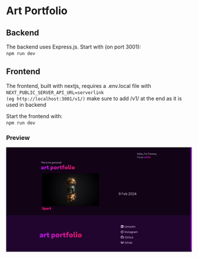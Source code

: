 # Art Portfolio

## Backend

The backend uses Express.js. Start with (on port 3001): \
`npm run dev`

## Frontend

The frontend, built with nextjs, requires a .env.local file with \
`NEXT_PUBLIC_SERVER_API_URL=serverlink` \
`(eg http://localhost:3001/v1/)`
make sure to add /v1/ at the end as it is used in backend

Start the frontend with: \
`npm run dev`

### Preview
![Art Portfolio](https://github.com/TanX-009/art-portfolio/blob/main/preview.png?raw=true)
